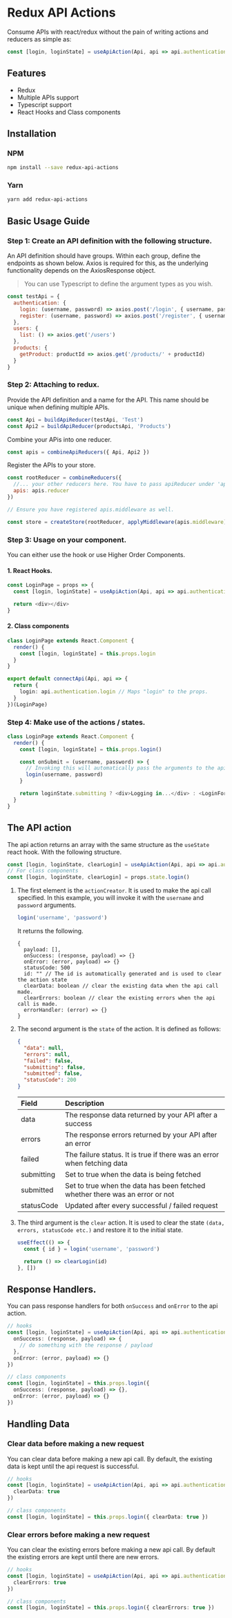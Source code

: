 # Redux API Actions

Consume APIs with react/redux without the pain of writing actions and reducers as simple as:

```typescript jsx
const [login, loginState] = useApiAction(Api, api => api.authentication.login)
```

## Features

- Redux
- Multiple APIs support
- Typescript support
- React Hooks and Class components

## Installation

### NPM

```bash
npm install --save redux-api-actions
```

### Yarn

```bash
yarn add redux-api-actions
```

## Basic Usage Guide

### Step 1: Create an API definition with the following structure.

An API definition should have groups. Within each group, define the endpoints as shown below.
Axios is required for this, as the underlying functionality depends on the AxiosResponse object.

> You can use Typescript to define the argument types as you wish.

```javascript
const testApi = {
  authentication: {
    login: (username, password) => axios.post('/login', { username, password }),
    register: (username, password) => axios.post('/register', { username, password })
  },
  users: {
    list: () => axios.get('/users')
  },
  products: {
    getProduct: productId => axios.get('/products/' + productId)
  }
}
```

### Step 2: Attaching to redux.

Provide the API definition and a name for the API. This name should be unique when defining multiple APIs.

```javascript
const Api = buildApiReducer(testApi, 'Test')
const Api2 = buildApiReducer(productsApi, 'Products')
```

Combine your APis into one reducer.

```javascript
const apis = combineApiReducers({ Api, Api2 })
```

Register the APIs to your store.

```javascript
const rootReducer = combineReducers({
  //... your other reducers here. You have to pass apiReducer under 'apis' key
  apis: apis.reducer
})

// Ensure you have registered apis.middleware as well.

const store = createStore(rootReducer, applyMiddleware(apis.middleware))
```

### Step 3: Usage on your component.

You can either use the hook or use Higher Order Components.

#### 1. React Hooks.

```typescript jsx
const LoginPage = props => {
  const [login, loginState] = useApiAction(Api, api => api.authentication.login)

  return <div></div>
}
```

#### 2. Class components

```typescript jsx
class LoginPage extends React.Component {
  render() {
    const [login, loginState] = this.props.login
  }
}

export default connectApi(Api, api => {
  return {
    login: api.authentication.login // Maps "login" to the props.
  }
})(LoginPage)
```

### Step 4: Make use of the actions / states.

```typescript jsx
class LoginPage extends React.Component {
  render() {
    const [login, loginState] = this.props.login()

    const onSubmit = (username, password) => {
      // Invoking this will automatically pass the arguments to the api definition endpoint.
      login(username, password)
    }

    return loginState.submitting ? <div>Logging in...</div> : <LoginForm onSubmit={onSubmit} />
  }
}
```

## The API action

The api action returns an array with the same structure as the `useState` react hook. With the following structure.

```typescript jsx
const [login, loginState, clearLogin] = useApiAction(Api, api => api.authentication.login)
// For class components
const [login, loginState, clearLogin] = props.state.login()
```

1.  The first element is the `actionCreator`. It is used to make the api call specified. In this example, you will invoke it with the `username` and `password` arguments.
    ```typescript jsx
    login('username', 'password')
    ```
    It returns the following.
    ```
    {
      payload: [],
      onSuccess: (response, payload) => {}
      onError: (error, payload) => {}
      statusCode: 500
      id: "" // The id is automatically generated and is used to clear the action state
      clearData: boolean // clear the existing data when the api call made.
      clearErrors: boolean // clear the existing errors when the api call is made.
      errorHandler: (error) => {}
    }
    ```
2.  The second argument is the `state` of the action. It is defined as follows:
    ```json
    {
      "data": null,
      "errors": null,
      "failed": false,
      "submitting": false,
      "submitted": false,
      "statusCode": 200
    }
    ```
    | Field      | Description                                                                  |
    | :--------- | :--------------------------------------------------------------------------- |
    | data       | The response data returned by your API after a success                       |
    | errors     | The response errors returned by your API after an error                      |
    | failed     | The failure status. It is true if there was an error when fetching data      |
    | submitting | Set to true when the data is being fetched                                   |
    | submitted  | Set to true when the data has been fetched whether there was an error or not |
    | statusCode | Updated after every successful / failed request                              |
3.  The third argument is the `clear` action. It is used to clear the state `(data, errors, statusCode etc.)` and restore it to the initial state.

    ```typescript jsx
    useEffect(() => {
      const { id } = login('username', 'password')

      return () => clearLogin(id)
    }, [])
    ```

## Response Handlers.

You can pass response handlers for both `onSuccess` and `onError` to the api action.

```typescript jsx
// hooks
const [login, loginState] = useApiAction(Api, api => api.authentication.login, {
  onSuccess: (response, payload) => {
    // do something with the response / payload
  },
  onError: (error, payload) => {}
})

// class components
const [login, loginState] = this.props.login({
  onSuccess: (response, payload) => {},
  onError: (error, payload) => {}
})
```

## Handling Data

### Clear data before making a new request

You can clear data before making a new api call. By default, the existing data is kept until the api request is successful.

```typescript jsx
// hooks
const [login, loginState] = useApiAction(Api, api => api.authentication.login, {
  clearData: true
})

// class components
const [login, loginState] = this.props.login({ clearData: true })
```

### Clear errors before making a new request

You can clear the existing errors before making a new api call. By default the existing errors are kept until there are new errors.

```typescript jsx
// hooks
const [login, loginState] = useApiAction(Api, api => api.authentication.login, {
  clearErrors: true
})

// class components
const [login, loginState] = this.props.login({ clearErrors: true })
```
